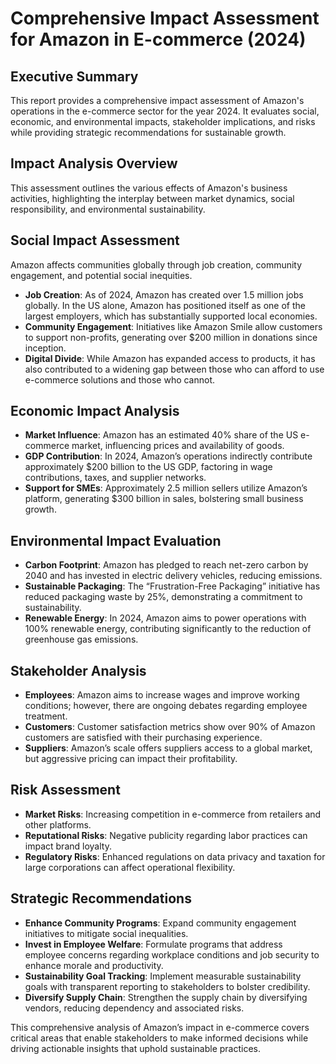 # Comprehensive Impact Assessment for Amazon in E-commerce (2024)

## Executive Summary
This report provides a comprehensive impact assessment of Amazon's operations in the e-commerce sector for the year 2024. It evaluates social, economic, and environmental impacts, stakeholder implications, and risks while providing strategic recommendations for sustainable growth.

## Impact Analysis Overview
This assessment outlines the various effects of Amazon's business activities, highlighting the interplay between market dynamics, social responsibility, and environmental sustainability.

## Social Impact Assessment
Amazon affects communities globally through job creation, community engagement, and potential social inequities.
- **Job Creation**: As of 2024, Amazon has created over 1.5 million jobs globally. In the US alone, Amazon has positioned itself as one of the largest employers, which has substantially supported local economies.
- **Community Engagement**: Initiatives like Amazon Smile allow customers to support non-profits, generating over $200 million in donations since inception.
- **Digital Divide**: While Amazon has expanded access to products, it has also contributed to a widening gap between those who can afford to use e-commerce solutions and those who cannot.

## Economic Impact Analysis
- **Market Influence**: Amazon has an estimated 40% share of the US e-commerce market, influencing prices and availability of goods.
- **GDP Contribution**: In 2024, Amazon’s operations indirectly contribute approximately $200 billion to the US GDP, factoring in wage contributions, taxes, and supplier networks.
- **Support for SMEs**: Approximately 2.5 million sellers utilize Amazon’s platform, generating $300 billion in sales, bolstering small business growth.

## Environmental Impact Evaluation
- **Carbon Footprint**: Amazon has pledged to reach net-zero carbon by 2040 and has invested in electric delivery vehicles, reducing emissions.
- **Sustainable Packaging**: The “Frustration-Free Packaging” initiative has reduced packaging waste by 25%, demonstrating a commitment to sustainability.
- **Renewable Energy**: In 2024, Amazon aims to power operations with 100% renewable energy, contributing significantly to the reduction of greenhouse gas emissions.

## Stakeholder Analysis
- **Employees**: Amazon aims to increase wages and improve working conditions; however, there are ongoing debates regarding employee treatment.
- **Customers**: Customer satisfaction metrics show over 90% of Amazon customers are satisfied with their purchasing experience.
- **Suppliers**: Amazon’s scale offers suppliers access to a global market, but aggressive pricing can impact their profitability.

## Risk Assessment
- **Market Risks**: Increasing competition in e-commerce from retailers and other platforms.
- **Reputational Risks**: Negative publicity regarding labor practices can impact brand loyalty.
- **Regulatory Risks**: Enhanced regulations on data privacy and taxation for large corporations can affect operational flexibility.

## Strategic Recommendations
- **Enhance Community Programs**: Expand community engagement initiatives to mitigate social inequalities.
- **Invest in Employee Welfare**: Formulate programs that address employee concerns regarding workplace conditions and job security to enhance morale and productivity.
- **Sustainability Goal Tracking**: Implement measurable sustainability goals with transparent reporting to stakeholders to bolster credibility.
- **Diversify Supply Chain**: Strengthen the supply chain by diversifying vendors, reducing dependency and associated risks.

This comprehensive analysis of Amazon’s impact in e-commerce covers critical areas that enable stakeholders to make informed decisions while driving actionable insights that uphold sustainable practices.
